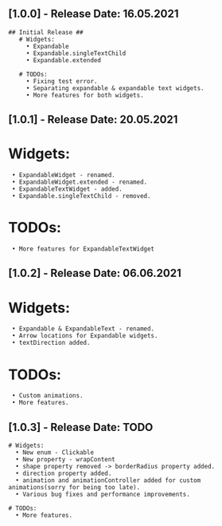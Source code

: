 ## [1.0.0] - Release Date: 16.05.2021
    ## Initial Release ##
       # Widgets:
         • Expandable
         • Expandable.singleTextChild
         • Expandable.extended

       # TODOs:
         • Fixing test error.
         • Separating expandable & expandable text widgets.
         • More features for both widgets.

## [1.0.1] - Release Date: 20.05.2021
   # Widgets:
     • ExpandableWidget - renamed.
     • ExpandableWidget.extended - renamed.
     • ExpandableTextWidget - added.
     • Expandable.singleTextChild - removed.

   # TODOs:
     • More features for ExpandableTextWidget

## [1.0.2] - Release Date: 06.06.2021
   # Widgets:
     • Expandable & ExpandableText - renamed.
     • Arrow locations for Expandable widgets.
     • textDirection added.

   # TODOs:
     • Custom animations.
     • More features.

## [1.0.3] - Release Date: TODO
    # Widgets:
      • New enum - Clickable
      • New property - wrapContent
      • shape property removed -> borderRadius property added.
      • direction property added.
      • animation and animationController added for custom animations(sorry for being too late).
      • Various bug fixes and performance improvements.

    # TODOs:
      • More features.
